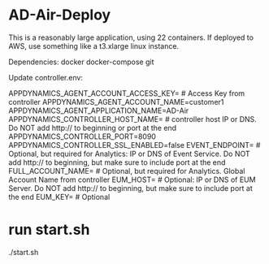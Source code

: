 # AD-Air-Deploy

This is a reasonably large application, using 22 containers. If deployed to AWS, use something like a t3.xlarge linux instance.

Dependencies:
docker
docker-compose
git

Update controller.env:

APPDYNAMICS_AGENT_ACCOUNT_ACCESS_KEY= # Access Key from controller
APPDYNAMICS_AGENT_ACCOUNT_NAME=customer1
APPDYNAMICS_AGENT_APPLICATION_NAME=AD-Air
APPDYNAMICS_CONTROLLER_HOST_NAME= # controller host IP or DNS. Do NOT add http:// to beginning or port at the end
APPDYNAMICS_CONTROLLER_PORT=8090
APPDYNAMICS_CONTROLLER_SSL_ENABLED=false
EVENT_ENDPOINT= # Optional, but required for Analytics: IP or DNS of Event Service. Do NOT add http:// to beginning, but make sure to include port at the end
FULL_ACCOUNT_NAME=  # Optional, but required for Analytics. Global Account Name	from controller
EUM_HOST= # Optional: IP or DNS of EUM Server. Do NOT add http:// to beginning, but make sure to include port at the end
EUM_KEY= # Optional

# run start.sh

./start.sh
